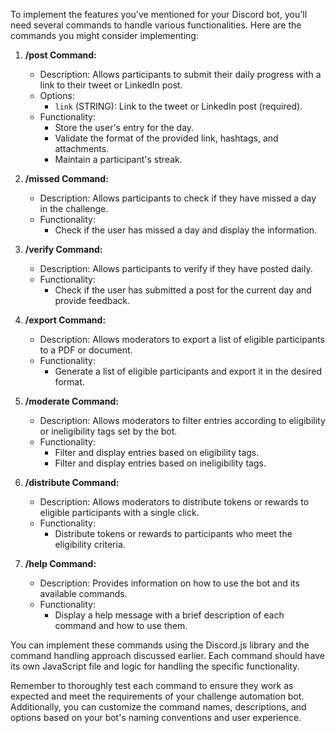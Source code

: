To implement the features you've mentioned for your Discord bot, you'll need several commands to handle various functionalities. Here are the commands you might consider implementing:

1. **/post Command:**

    - Description: Allows participants to submit their daily progress with a link to their tweet or LinkedIn post.
    - Options:
        - `link` (STRING): Link to the tweet or LinkedIn post (required).
    - Functionality:
        - Store the user's entry for the day.
        - Validate the format of the provided link, hashtags, and attachments.
        - Maintain a participant's streak.

2. **/missed Command:**

    - Description: Allows participants to check if they have missed a day in the challenge.
    - Functionality:
        - Check if the user has missed a day and display the information.

3. **/verify Command:**

    - Description: Allows participants to verify if they have posted daily.
    - Functionality:
        - Check if the user has submitted a post for the current day and provide feedback.

4. **/export Command:**

    - Description: Allows moderators to export a list of eligible participants to a PDF or document.
    - Functionality:
        - Generate a list of eligible participants and export it in the desired format.

5. **/moderate Command:**

    - Description: Allows moderators to filter entries according to eligibility or ineligibility tags set by the bot.
    - Functionality:
        - Filter and display entries based on eligibility tags.
        - Filter and display entries based on ineligibility tags.

6. **/distribute Command:**

    - Description: Allows moderators to distribute tokens or rewards to eligible participants with a single click.
    - Functionality:
        - Distribute tokens or rewards to participants who meet the eligibility criteria.

7. **/help Command:**
    - Description: Provides information on how to use the bot and its available commands.
    - Functionality:
        - Display a help message with a brief description of each command and how to use them.

You can implement these commands using the Discord.js library and the command handling approach discussed earlier. Each command should have its own JavaScript file and logic for handling the specific functionality.

Remember to thoroughly test each command to ensure they work as expected and meet the requirements of your challenge automation bot. Additionally, you can customize the command names, descriptions, and options based on your bot's naming conventions and user experience.
